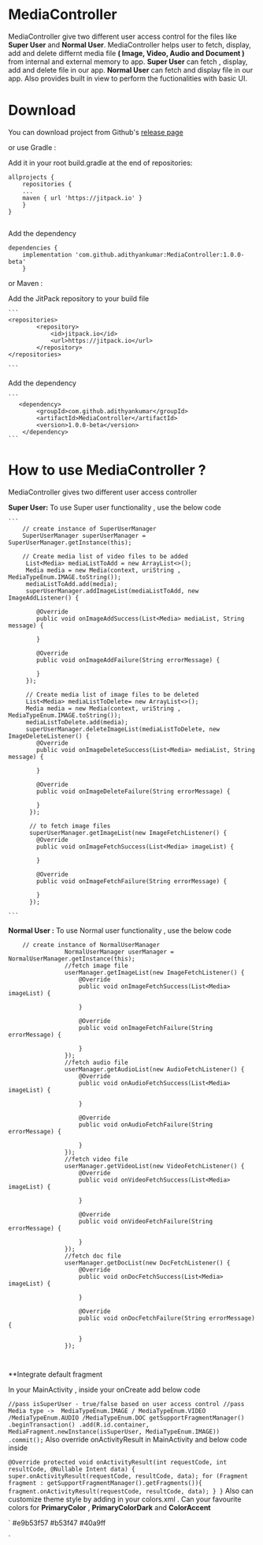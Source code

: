 # MediaController
MediaController give two different user access control for the files like **Super User** and **Normal User**.
MediaController helps user to fetch, display, add and delete differnt media file **( Image, Video, Audio and Document )** from internal and external memory to app. 
**Super User** can fetch , display, add and delete file in our app.
**Normal User** can fetch and display file in our app.
Also provides built in view to perform the fuctionalities with basic UI.
    
# Download 
You can download project from Github's [release page](https://github.com/adithyankumar/MediaController/releases/tag/1.0.0-beta)
    
or use Gradle :
    
Add it in your root build.gradle at the end of repositories:
    
```
allprojects {
    repositories {
    ...
    maven { url 'https://jitpack.io' }
    }
}
     
```
    
Add the dependency
    
```
dependencies {
    implementation 'com.github.adithyankumar:MediaController:1.0.0-beta'
    }
```
    
or Maven :
    	
Add the JitPack repository to your build file
    	
    ```
    <repositories>
    		<repository>
    		    <id>jitpack.io</id>
    		    <url>https://jitpack.io</url>
    		</repository>
    </repositories>
    
    ```		
Add the dependency
    	
    ```
       <dependency>
       	    <groupId>com.github.adithyankumar</groupId>
       	    <artifactId>MediaController</artifactId>
       	    <version>1.0.0-beta</version>
       	</dependency>
    ```
    
# How to use MediaController ?
    
MediaController gives two different user access controller 
     
**Super User:**
    To use Super user functionality , use the below code 
        
    ```
        // create instance of SuperUserManager
        SuperUserManager superUserManager = SuperUserManager.getInstance(this);
        
        // Create media list of video files to be added 
         List<Media> mediaListToAdd = new ArrayList<>();
         Media media = new Media(context, uriString , MediaTypeEnum.IMAGE.toString());
         mediaListToAdd.add(media);
         superUserManager.addImageList(mediaListToAdd, new ImageAddListener() {
         
            @Override
            public void onImageAddSuccess(List<Media> mediaList, String message) {
        
            }
        
            @Override
            public void onImageAddFailure(String errorMessage) {
        
            }
         });
        
         // Create media list of image files to be deleted 
         List<Media> mediaListToDelete= new ArrayList<>();
         Media media = new Media(context, uriString , MediaTypeEnum.IMAGE.toString());
         mediaListToDelete.add(media);
         superUserManager.deleteImageList(mediaListToDelete, new ImageDeleteListener() {
            @Override
            public void onImageDeleteSuccess(List<Media> mediaList, String message) {
        
            }
        
            @Override
            public void onImageDeleteFailure(String errorMessage) {
        
            }
          });
        
          // to fetch image files
          superUserManager.getImageList(new ImageFetchListener() {
            @Override
            public void onImageFetchSuccess(List<Media> imageList) {
        
            }
        
            @Override
            public void onImageFetchFailure(String errorMessage) {
        
            }
          });
        
    ```
        
**Normal User :**
    To use Normal user functionality , use the below code     
        
```     
    // create instance of NormalUserManager
                NormalUserManager userManager = NormalUserManager.getInstance(this);
                //fetch image file
                userManager.getImageList(new ImageFetchListener() {
                    @Override
                    public void onImageFetchSuccess(List<Media> imageList) {
        
                    }
        
                    @Override
                    public void onImageFetchFailure(String errorMessage) {
        
                    }
                });
                //fetch audio file
                userManager.getAudioList(new AudioFetchListener() {
                    @Override
                    public void onAudioFetchSuccess(List<Media> imageList) {
        
                    }
        
                    @Override
                    public void onAudioFetchFailure(String errorMessage) {
        
                    }
                });
                //fetch video file
                userManager.getVideoList(new VideoFetchListener() {
                    @Override
                    public void onVideoFetchSuccess(List<Media> imageList) {
        
                    }
        
                    @Override
                    public void onVideoFetchFailure(String errorMessage) {
        
                    }
                });
                //fetch doc file
                userManager.getDocList(new DocFetchListener() {
                    @Override
                    public void onDocFetchSuccess(List<Media> imageList) {
        
                    }
        
                    @Override
                    public void onDocFetchFailure(String errorMessage) {
        
                    }
                });
         
         
```
         
         
**Integrate default fragment 

 In your MainActivity , inside your onCreate add below code

   
`
   //pass isSuperUser - true/false based on user access control
   //pass Media type ->  MediaTypeEnum.IMAGE / MediaTypeEnum.VIDEO /MediaTypeEnum.AUDIO /MediaTypeEnum.DOC
    getSupportFragmentManager()
    .beginTransaction()
    .add(R.id.container, MediaFragment.newInstance(isSuperUser, MediaTypeEnum.IMAGE))
    .commit();
`
 Also override onActivityResult in MainActivity and below code inside
 
`
    @Override
        protected void onActivityResult(int requestCode, int resultCode, @Nullable Intent data) {
            super.onActivityResult(requestCode, resultCode, data);
            for (Fragment fragment : getSupportFragmentManager().getFragments()){
                fragment.onActivityResult(requestCode, resultCode, data);
            }
        }
`
Also can customize theme style by adding in your colors.xml . Can your favourite colors for **PrimaryColor** ,
**PrimaryColorDark** and **ColorAccent**
 
`
<resources>
    <color name="colorPrimary">#e9b53f57</color>
    <color name="colorPrimaryDark">#b53f47</color>
    <color name="colorAccent">#40a9ff</color>
</resources>

` 

